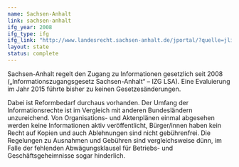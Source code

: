 ```yaml
---
name: Sachsen-Anhalt
link: sachsen-anhalt
ifg_year: 2008
ifg_type: ifg
ifg_link: "http://www.landesrecht.sachsen-anhalt.de/jportal/?quelle=jlink&query=InfZG+ST&psml=bssahprod.psml&max=true&aiz=true"
layout: state
status: complete
---
```

Sachsen-Anhalt regelt den Zugang zu Informationen gesetzlich
seit 2008 („Informationszugangsgesetz Sachsen-Anhalt“ – IZG
LSA). Eine Evaluierung im Jahr 2015 führte bisher zu keinen
Gesetzesänderungen.

Dabei ist Reformbedarf durchaus vorhanden. Der Umfang
der Informationsrechte ist im Vergleich mit anderen Bundesländern
unzureichend. Von Organisations- und Aktenplänen einmal
abgesehen werden keine Informationen aktiv veröffentlicht,
Bürger/innen haben kein Recht auf Kopien und auch
Ablehnungen sind nicht gebührenfrei. Die Regelungen zu Ausnahmen
und Gebühren sind vergleichsweise dünn, im Falle der
fehlenden Abwägungsklausel für Betriebs- und Geschäftsgeheimnisse
sogar hinderlich.
